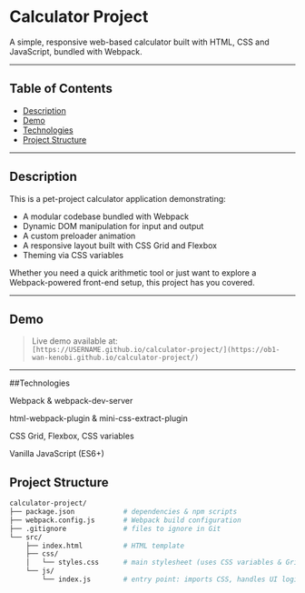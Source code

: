 # Calculator Project

A simple, responsive web-based calculator built with HTML, CSS and JavaScript, bundled with Webpack.

---

## Table of Contents

- [Description](#description)  
- [Demo](#demo)   
- [Technologies](#technologies)  
- [Project Structure](#project-structure)  

---

## Description

This is a pet-project calculator application demonstrating:

- A modular codebase bundled with Webpack  
- Dynamic DOM manipulation for input and output  
- A custom preloader animation  
- A responsive layout built with CSS Grid and Flexbox  
- Theming via CSS variables  

Whether you need a quick arithmetic tool or just want to explore a Webpack-powered front-end setup, this project has you covered.

---


## Demo

> Live demo available at:  
> `[https://USERNAME.github.io/calculator-project/](https://ob1-wan-kenobi.github.io/calculator-project/)`


---

##Technologies

Webpack & webpack-dev-server

html-webpack-plugin & mini-css-extract-plugin

CSS Grid, Flexbox, CSS variables

Vanilla JavaScript (ES6+)


## Project Structure

```bash
calculator-project/
├── package.json            # dependencies & npm scripts
├── webpack.config.js       # Webpack build configuration
├── .gitignore              # files to ignore in Git
└── src/
    ├── index.html          # HTML template
    ├── css/
    │   └── styles.css      # main stylesheet (uses CSS variables & Grid)
    └── js/
        └── index.js        # entry point: imports CSS, handles UI logic


